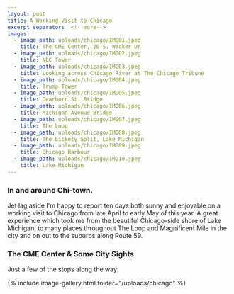 ```yaml
---
layout: post
title: A Working Visit to Chicago
excerpt_separator:  <!--more-->
images:
  - image_path: uploads/chicago/IMG01.jpeg
    title: The CME Center, 20 S. Wacker Dr
  - image_path: uploads/chicago/IMG02.jpeg
    title: NBC Tower
  - image_path: uploads/chicago/IMG03.jpeg
    title: Looking across Chicago River at The Chicago Tribune
  - image_path: uploads/chicago/IMG04.jpeg
    title: Trump Tower
  - image_path: uploads/chicago/IMG05.jpeg
    title: Dearborn St. Bridge
  - image_path: uploads/chicago/IMG06.jpeg
    title: Michigan Avenue Bridge
  - image_path: uploads/chicago/IMG07.jpeg
    title: The Loop
  - image_path: uploads/chicago/IMG08.jpeg
    title: The Lickety Split, Lake Michigan
  - image_path: uploads/chicago/IMG09.jpeg
    title: Chicago Harbour
  - image_path: uploads/chicago/IMG10.jpeg
    title: Lake Michigan
---
```


### In and around Chi-town.



Jet lag aside I'm happy to report ten days both sunny and enjoyable on a working visit to Chicago from late April to early May of this year. A great experience which took me from the beautiful Chicago-side shore of Lake Michigan, to many places throughout The Loop and Magnificent Mile in the city and on out to the suburbs along Route 59.


### The CME Center & Some City Sights.


Just a few of the stops along the way:

{% include image-gallery.html folder="/uploads/chicago" %}
